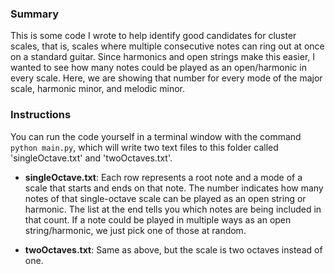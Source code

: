 ### Summary

This is some code I wrote to help identify good candidates for cluster scales, that is, scales where multiple consecutive notes can ring out at once on a standard guitar. Since harmonics and open strings make this easier, I wanted to see how many notes could be played as an open/harmonic in every scale. Here, we are showing that number for every mode of the major scale, harmonic minor, and melodic minor.

### Instructions

You can run the code yourself in a terminal window with the command `python main.py`, which will write two text files to this folder called 'singleOctave.txt' and 'twoOctaves.txt'.

- **singleOctave.txt**: Each row represents a root note and a mode of a scale that starts and ends on that note. The number indicates how many notes of that single-octave scale can be played as an open string or harmonic. The list at the end tells you which notes are being included in that count. If a note could be played in multiple ways as an open string/harmonic, we just pick one of those at random.

- **twoOctaves.txt**: Same as above, but the scale is two octaves instead of one.
